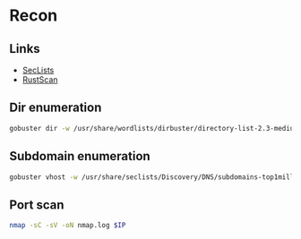 # Recon

## Links

- [SecLists](https://github.com/danielmiessler/SecLists)
- [RustScan](https://rustscan.github.io/RustScan/)

## Dir enumeration

```sh
gobuster dir -w /usr/share/wordlists/dirbuster/directory-list-2.3-medium.txt --no-error -t 300 -o gobuster.log --url http://$IP
```

## Subdomain enumeration

```sh
gobuster vhost -w /usr/share/seclists/Discovery/DNS/subdomains-top1million-5000.txt -t 300 --append-domain -o vhost.log -u DOMAIN
```

## Port scan

```sh
nmap -sC -sV -oN nmap.log $IP
```
